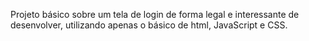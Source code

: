 Projeto básico sobre um tela de login de forma legal e interessante de desenvolver, utilizando apenas o básico de html, JavaScript e CSS.
